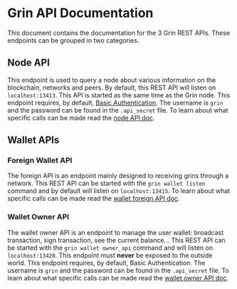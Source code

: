 # Grin API Documentation

This document contains the documentation for the 3 Grin REST APIs. These endpoints can be grouped in two categories.

## Node API

This endpoint is used to query a node about various information on the blockchain, networks and peers. By default, this REST API will listen on `localhost:13413`. This API is started as the same time as the Grin node.
This endpoint requires, by default, [Basic Authentication](https://en.wikipedia.org/wiki/Basic_access_authentication). The username is `grin` and the password can be found in the `.api_secret` file.
To learn about what specific calls can be made read the [node API doc](node_api.md).

## Wallet APIs

### Foreign Wallet API

The foreign API is an endpoint mainly designed to receiving grins through a network. This REST API can be started with the `grin wallet listen` command and by default will listen on `localhost:13415`.
To learn about what specific calls can be made read the [wallet foreign API doc](wallet_foreign_api.md).

### Wallet Owner API

The wallet owner API is an endpoint to manage the user wallet: broadcast transaction, sign transaction, see the current balance... This REST API can be started with the `grin wallet owner_api` command and will listen on `localhost:13420`. This endpoint must **never** be exposed to the outside world.
This endpoint requires, by default, Basic Authentication. The username is `grin` and the password can be found in the `.api_secret` file.
To learn about what specific calls can be made read the [wallet owner API doc](wallet_owner_api.md).
